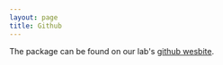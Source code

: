 ```yaml
---
layout: page
title: Github
---
```


The package can be found on our lab's [github wesbite](https://github.com/bayesrx/SpaceX). 



